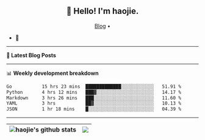 <h2 align="center">👋 Hello! I'm haojie.</h2>
<p align="center">
  <a href="https://aoyouer.com">Blog</a> •
</p>


- 🔭 


-------

**📝 Latest Blog Posts**


-------

📊 **Weekly development breakdown**
<!--START_SECTION:waka-->

```txt
Go           15 hrs 23 mins  █████████████░░░░░░░░░░░░   51.91 %
Python       4 hrs 12 mins   ███▓░░░░░░░░░░░░░░░░░░░░░   14.17 %
Markdown     3 hrs 26 mins   ███░░░░░░░░░░░░░░░░░░░░░░   11.60 %
YAML         3 hrs           ██▓░░░░░░░░░░░░░░░░░░░░░░   10.13 %
JSON         1 hr 18 mins    █░░░░░░░░░░░░░░░░░░░░░░░░   04.39 %
```

<!--END_SECTION:waka-->

-------



| <img align="center" src="https://github-readme-stats.vercel.app/api?username=haojie06&show_icons=true&theme=graywhite&show_icons=true&count_private=true&include_all_commits=true&hide_border=true" alt="haojie's github stats" /> | <img align="center" src="https://github-readme-stats.vercel.app/api/top-langs/?username=haojie06&layout=compact&theme=graywhite&hide_border=true&hide=css,html" /> |
| ------------- | ------------- |


